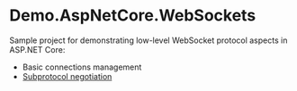 # Demo.AspNetCore.WebSockets

Sample project for demonstrating low-level WebSocket protocol aspects in ASP.NET Core:

- Basic connections management
- [Subprotocol negotiation](https://www.tpeczek.com/2017/06/websocket-subprotocol-negotiation-in.html)
